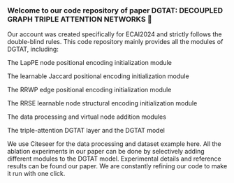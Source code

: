### Welcome to our code repository of paper DGTAT: DECOUPLED GRAPH TRIPLE ATTENTION NETWORKS 👋
Our account was created specifically for ECAI2024 and strictly follows the double-blind rules. This code repository mainly provides all the modules of DGTAT, including:

The LapPE node positional encoding initialization module

The learnable Jaccard positional encoding initialization module

The RRWP edge positional encoding initialization module

The RRSE learnable node structural encoding initialization module

The data processing and virtual node addition modules

The triple-attention DGTAT layer and the DGTAT model

We use Citeseer for the data processing and dataset example here. All the ablation experiments in our paper can be done by selectively adding different modules to the DGTAT model. Experimental details and reference results can be found our paper. We are constantly refining our code to make it run with one click.

